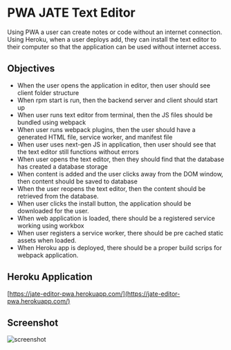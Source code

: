 # PWA JATE Text Editor
Using PWA a user can create notes or code without an internet connection.  Using Heroku, when a user deploys add, they can install the text editor to their computer so that the application can be used without internet access.

## Objectives

 - When the user opens the application in editor, then user should see client folder structure
 - When rpm start is run, then the backend server and client should start up
 - When user runs text editor from terminal, then the JS files should be bundled using webpack
 - When user runs webpack plugins, then the user should have a generated HTML file, service worker, and manifest file
 - When user uses next-gen JS in application, then user should see that the text editor still functions without errors
 - When user opens the text editor, then they should find that the database has created a database storage
 - When content is added and the user clicks away from the DOM window, then content should be saved to database
 - When the user reopens the text editor, then the content should be retrieved from the database.
 - When user clicks the install button, the application should be downloaded for the user.
 - When web application is loaded, there should be a registered service working using workbox
 - When user registers a service worker, there should be pre cached static assets when loaded.
 - When Heroku app is deployed, there should be a proper build scrips for webpack application.

## Heroku Application
[https://jate-editor-pwa.herokuapp.com/](https://jate-editor-pwa.herokuapp.com/)

## Screenshot
![screenshot](screenshot)
